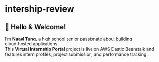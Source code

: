 # intership-review
## 👋 Hello & Welcome!

I’m **Naayl Tung**, a high school senior passionate about building cloud‑hosted applications.  
This **Virtual Internship Portal** project is live on AWS Elastic Beanstalk and features intern profiles, project submission, and performance tracking.  

